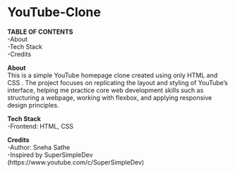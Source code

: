 # YouTube-Clone
<body>
  <p>
<strong> TABLE OF CONTENTS </strong> 
<br>
-About <!--Introduction to Project -->
<br>
-Tech Stack
<br>
-Credits
<br>
</p>
<p>
<Strong>About</Strong>
 <br>
  This is a simple YouTube homepage clone created using only HTML and CSS . The project focuses on replicating the layout and styling of YouTube’s interface, helping me practice core web development skills such     as structuring a webpage, working with flexbox, and applying responsive design principles.
</p>
<p>
<Strong>Tech Stack</Strong>
<br>
  -Frontend: HTML, CSS
</p>

<p>
<Strong>Credits</Strong>
  <br>
  -Author: Sneha Sathe
  <br>
  -Inspired by SuperSimpleDev (https://www.youtube.com/c/SuperSimpleDev)  
  <br>
</p>
</body>
